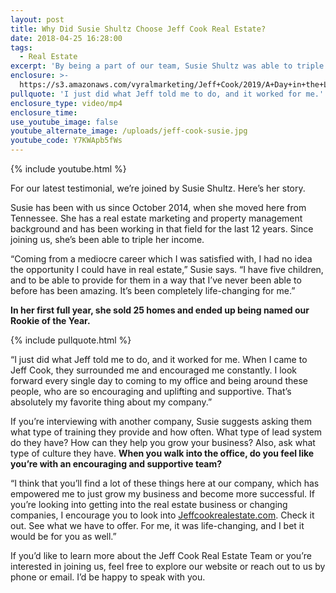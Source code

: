 ```yaml
---
layout: post
title: Why Did Susie Shultz Choose Jeff Cook Real Estate?
date: 2018-04-25 16:28:00
tags:
  - Real Estate
excerpt: 'By being a part of our team, Susie Shultz was able to triple her income.'
enclosure: >-
  https://s3.amazonaws.com/vyralmarketing/Jeff+Cook/2019/A+Day+in+the+Life-+Susie+Shultz.mp4
pullquote: 'I just did what Jeff told me to do, and it worked for me.'
enclosure_type: video/mp4
enclosure_time:
use_youtube_image: false
youtube_alternate_image: /uploads/jeff-cook-susie.jpg
youtube_code: Y7KWApb5fWs
---
```


{% include youtube.html %}

For our latest testimonial, we’re joined by Susie Shultz. Here’s her story.

Susie has been with us since October 2014, when she moved here from Tennessee. She has a real estate marketing and property management background and has been working in that field for the last 12 years. Since joining us, she’s been able to triple her income.

“Coming from a mediocre career which I was satisfied with, I had no idea the opportunity I could have in real estate,” Susie says. “I have five children, and to be able to provide for them in a way that I’ve never been able to before has been amazing. It’s been completely life-changing for me.”

**In her first full year, she sold 25 homes and ended up being named our Rookie of the Year.**

{% include pullquote.html %}

“I just did what Jeff told me to do, and it worked for me. When I came to Jeff Cook, they surrounded me and encouraged me constantly. I look forward every single day to coming to my office and being around these people, who are so encouraging and uplifting and supportive. That’s absolutely my favorite thing about my company.”

If you’re interviewing with another company, Susie suggests asking them what type of training they provide and how often. What type of lead system do they have? How can they help you grow your business? Also, ask what type of culture they have. **When you walk into the office, do you feel like you’re with an encouraging and supportive team?**

“I think that you’ll find a lot of these things here at our company, which has empowered me to just grow my business and become more successful. If you’re looking into getting into the real estate business or changing companies, I encourage you to look into [Jeffcookrealestate.com](http://www.Jeffcookrealestate.com). Check it out. See what we have to offer. For me, it was life-changing, and I bet it would be for you as well.”

If you’d like to learn more about the Jeff Cook Real Estate Team or you’re interested in joining us, feel free to explore our website or reach out to us by phone or email. I’d be happy to speak with you.